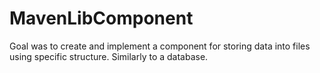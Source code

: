 # MavenLibComponent
Goal was to create and implement a component for storing data into files using specific structure. Similarly to a database. 
